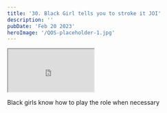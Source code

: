 ```yaml
---
title: '30. Black Girl tells you to stroke it JOI'
description: ''
pubDate: 'Feb 20 2023'
heroImage: '/QOS-placeholder-1.jpg'
---
```

<iframe src="https://drive.google.com/file/d/1v3rErfxSID_kGb8cz0u-3LzZhV-nazMm/preview" width="200" height="100" allow="autoplay" allowfullscreen="allowfullscreen"></iframe>

Black girls know how to play the role when necessary
